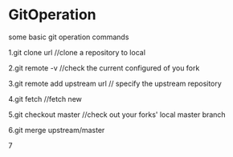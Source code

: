GitOperation
============

some basic git operation commands

1.git clone url    //clone a repository to local

2.git remote -v    //check the current configured of you fork

3.git remote add upstream url   // specify the upstream repository

4.git fetch       //fetch new 

5.git checkout master  //check out your forks' local master branch

6.git merge upstream/master

7
